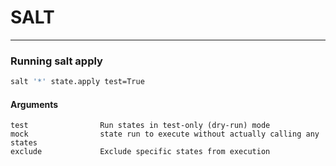 # SALT
---

### Running salt apply

```bash
salt '*' state.apply test=True
```

#### Arguments


```
test				Run states in test-only (dry-run) mode
mock				state run to execute without actually calling any states
exclude				Exclude specific states from execution					
```
